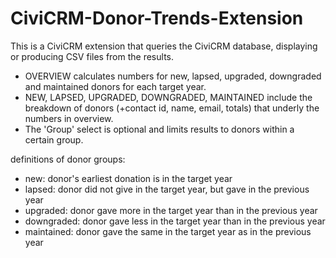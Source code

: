 CiviCRM-Donor-Trends-Extension
==============================
This is a CiviCRM extension that queries the CiviCRM database, displaying or producing CSV files from the results.

* OVERVIEW calculates numbers for new, lapsed, upgraded, downgraded and maintained donors for each target year.
* NEW, LAPSED, UPGRADED, DOWNGRADED, MAINTAINED include the breakdown of donors (+contact id, name, email, totals) that underly the numbers in overview.
* The 'Group' select is optional and limits results to donors within a certain group. 

definitions of donor groups:
* new: donor's earliest donation is in the target year
* lapsed: donor did not give in the target year, but gave in the previous year
* upgraded: donor gave more in the target year than in the previous year
* downgraded: donor gave less in the target year than in the previous year
* maintained: donor gave the same in the target year as in the previous year

